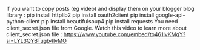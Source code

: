 If you want to copy posts (eg video) and display them on your blogger blog
<br>library : 
  pip install httplib2
  pip install oauth2client
  pip install google-api-python-client
  pip install beautifulsoup4
  pip install requests
You need client_secret.json file from Google.
Watch this video to learn more about client_secret.json file : 
  https://www.youtube.com/embed/to461lvKMqY?si=LYL3QYBTugb4lvMO
